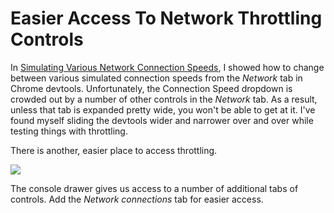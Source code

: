 # Easier Access To Network Throttling Controls

In [Simulating Various Network Connection
Speeds](https://github.com/jbranchaud/til/blob/master/chrome/simulating-various-connection-speeds.md),
I showed how to change between various simulated connection speeds from the
_Network_ tab in Chrome devtools. Unfortunately, the Connection Speed
dropdown is crowded out by a number of other controls in the _Network_ tab.
As a result, unless that tab is expanded pretty wide, you won't be able to
get at it. I've found myself sliding the devtools wider and narrower over
and over while testing things with throttling.

There is another, easier place to access throttling.

![](https://i.imgur.com/fHN8F28.gif)

The console drawer gives us access to a number of additional tabs of
controls. Add the _Network connections_ tab for easier access.
